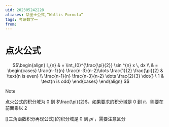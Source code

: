 ```yaml
---
uid: 202305242228
aliases: 华里士公式,“Wallis Formula“
tags: 考研数学一
from: 
---
```

# 点火公式

$$\begin{align}
I_{n}  & = \int_{0}^{\frac{\pi}{2}} \sin ^{n} x \, dx  \\
& = \begin{cases}
\frac{n-1}{n} \frac{n-3}{n-2}\dots \frac{1}{2} \frac{\pi}{2}  & \text{n is even}  \\
\frac{n-1}{n} \frac{n-3}{n-2} \dots \frac{2}{3} \dot{} \ 1  &  \text{n is odd}
\end{cases}
\end{align}
$$

> [!NOTE] 
> 点火公式的积分域为 0 到 $\frac{\pi}{2}$，如果要求的积分域是 0 到 $\pi$，则要在前面乘以 2
> 
>  [[三角函数积分再现公式]]的积分域是 0 到 $pi$ ，需要注意区分

